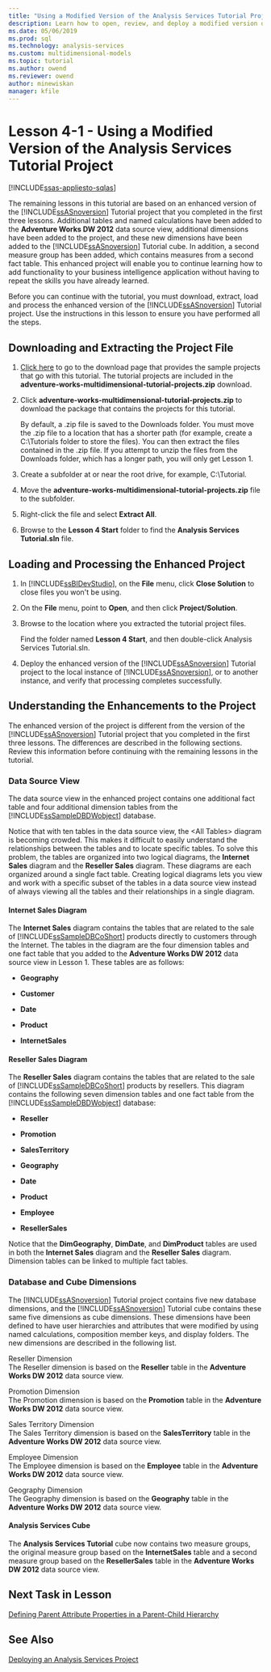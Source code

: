 ```yaml
---
title: "Using a Modified Version of the Analysis Services Tutorial Project | Microsoft Docs"
description: Learn how to open, review, and deploy a modified version of an Analysis Services project.
ms.date: 05/06/2019
ms.prod: sql
ms.technology: analysis-services
ms.custom: multidimensional-models
ms.topic: tutorial
ms.author: owend
ms.reviewer: owend
author: minewiskan
manager: kfile
---
```

# Lesson 4-1 - Using a Modified Version of the Analysis Services Tutorial Project
[!INCLUDE[ssas-appliesto-sqlas](../includes/ssas-appliesto-sqlas.md)]

The remaining lessons in this tutorial are based on an enhanced version of the [!INCLUDE[ssASnoversion](../includes/ssasnoversion-md.md)] Tutorial project that you completed in the first three lessons. Additional tables and named calculations have been added to the **Adventure Works DW 2012** data source view, additional dimensions have been added to the project, and these new dimensions have been added to the [!INCLUDE[ssASnoversion](../includes/ssasnoversion-md.md)] Tutorial cube. In addition, a second measure group has been added, which contains measures from a second fact table. This enhanced project will enable you to continue learning how to add functionality to your business intelligence application without having to repeat the skills you have already learned.  
  
Before you can continue with the tutorial, you must download, extract, load and process the enhanced version of the [!INCLUDE[ssASnoversion](../includes/ssasnoversion-md.md)] Tutorial project.  Use the instructions in this lesson to ensure you have performed all the steps.  
  
## Downloading and Extracting the Project File  
  
1.  [Click here](https://github.com/Microsoft/sql-server-samples/releases/tag/adventureworks-analysis-services) to go to the download page that provides the sample projects that go with this tutorial. The tutorial projects are included in the **adventure-works-multidimensional-tutorial-projects.zip** download.  
  
2.  Click **adventure-works-multidimensional-tutorial-projects.zip** to download the package that contains the projects for this tutorial.  
  
    By default, a .zip file is saved to the Downloads folder. You must move the .zip file to a location that has a shorter path (for example, create a C:\Tutorials folder to store the files).  You can then extract the files contained in the .zip file. If you attempt to unzip the files from the Downloads folder, which has a longer path, you will only get Lesson 1.  
  
3.  Create a subfolder at or near the root drive, for example, C:\Tutorial.  
  
4.  Move the **adventure-works-multidimensional-tutorial-projects.zip** file to the subfolder.  
  
5.  Right-click the file and select **Extract All**.  
  
6.  Browse to the **Lesson 4 Start** folder to find the **Analysis Services Tutorial.sln** file.  
  
## Loading and Processing the Enhanced Project  
  
1.  In [!INCLUDE[ssBIDevStudio](../includes/ssbidevstudio-md.md)], on the **File** menu, click **Close Solution** to close files you won't be using.  
  
2.  On the **File** menu, point to **Open**, and then click **Project/Solution**.  
  
3.  Browse to the location where you extracted the tutorial project files.  
  
    Find the folder named **Lesson 4 Start**, and then double-click Analysis Services Tutorial.sln.  
  
4.  Deploy the enhanced version of the [!INCLUDE[ssASnoversion](../includes/ssasnoversion-md.md)] Tutorial project to the local instance of [!INCLUDE[ssASnoversion](../includes/ssasnoversion-md.md)], or to another instance, and verify that processing completes successfully.  
  
## Understanding the Enhancements to the Project  
The enhanced version of the project is different from the version of the [!INCLUDE[ssASnoversion](../includes/ssasnoversion-md.md)] Tutorial project that you completed in the first three lessons. The differences are described in the following sections. Review this information before continuing with the remaining lessons in the tutorial.  
  
### Data Source View  
The data source view in the enhanced project contains one additional fact table and four additional dimension tables from the [!INCLUDE[ssSampleDBDWobject](../includes/sssampledbdwobject-md.md)] database.  
  
Notice that with ten tables in the data source view, the \<All Tables\> diagram is becoming crowded. This makes it difficult to easily understand the relationships between the tables and to locate specific tables. To solve this problem, the tables are organized into two logical diagrams, the **Internet Sales** diagram and the **Reseller Sales** diagram. These diagrams are each organized around a single fact table. Creating logical diagrams lets you view and work with a specific subset of the tables in a data source view instead of always viewing all the tables and their relationships in a single diagram.  
  
#### Internet Sales Diagram  
The **Internet Sales** diagram contains the tables that are related to the sale of [!INCLUDE[ssSampleDBCoShort](../includes/sssampledbcoshort-md.md)] products directly to customers through the Internet. The tables in the diagram are the four dimension tables and one fact table that you added to the **Adventure Works DW 2012** data source view in Lesson 1. These tables are as follows:  
  
-   **Geography**  
  
-   **Customer**  
  
-   **Date**  
  
-   **Product**  
  
-   **InternetSales**  
  
#### Reseller Sales Diagram  
The **Reseller Sales** diagram contains the tables that are related to the sale of [!INCLUDE[ssSampleDBCoShort](../includes/sssampledbcoshort-md.md)] products by resellers. This diagram contains the following seven dimension tables and one fact table from the [!INCLUDE[ssSampleDBDWobject](../includes/sssampledbdwobject-md.md)] database:  
  
-   **Reseller**  
  
-   **Promotion**  
  
-   **SalesTerritory**  
  
-   **Geography**  
  
-   **Date**  
  
-   **Product**  
  
-   **Employee**  
  
-   **ResellerSales**  
  
Notice that the **DimGeography**, **DimDate**, and **DimProduct** tables are used in both the **Internet Sales** diagram and the **Reseller Sales** diagram. Dimension tables can be linked to multiple fact tables.  
  
### Database and Cube Dimensions  
The [!INCLUDE[ssASnoversion](../includes/ssasnoversion-md.md)] Tutorial project contains five new database dimensions, and the [!INCLUDE[ssASnoversion](../includes/ssasnoversion-md.md)] Tutorial cube contains these same five dimensions as cube dimensions. These dimensions have been defined to have user hierarchies and attributes that were modified by using named calculations, composition member keys, and display folders. The new dimensions are described in the following list.  
  
Reseller Dimension  
The Reseller dimension is based on the **Reseller** table in the **Adventure Works DW 2012** data source view.  
  
Promotion Dimension  
The Promotion dimension is based on the **Promotion** table in the **Adventure Works DW 2012** data source view.  
  
Sales Territory Dimension  
The Sales Territory dimension is based on the **SalesTerritory** table in the **Adventure Works DW 2012** data source view.  
  
Employee Dimension  
The Employee dimension is based on the **Employee** table in the **Adventure Works DW 2012** data source view.  
  
Geography Dimension  
The Geography dimension is based on the **Geography** table in the **Adventure Works DW 2012** data source view.  
  
#### Analysis Services Cube  
The **Analysis Services Tutorial** cube now contains two measure groups, the original measure group based on the **InternetSales** table and a second measure group based on the **ResellerSales** table in the **Adventure Works DW 2012** data source view.  
  
## Next Task in Lesson  
[Defining Parent Attribute Properties in a Parent-Child Hierarchy](lesson-4-2-defining-parent-attribute-properties-in-a-parent-child-hierarchy.md)  
  
## See Also  
[Deploying an Analysis Services Project](lesson-2-5-deploying-an-analysis-services-project.md)  
  
